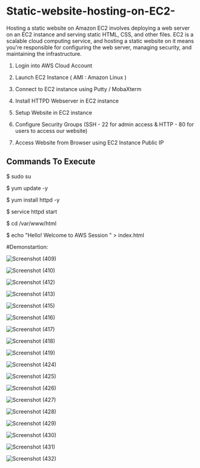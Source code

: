 # Static-website-hosting-on-EC2-
Hosting a static website on Amazon EC2 involves deploying a web server on an EC2 instance and serving static HTML, CSS, and other files. EC2 is a scalable cloud computing service, and hosting a static website on it means you're responsible for configuring the web server, managing security, and maintaining the infrastructure.
1) Login into AWS Cloud Account

2) Launch EC2 Instance ( AMI : Amazon Linux )

3) Connect to EC2 instance using Putty / MobaXterm

4) Install HTTPD Webserver in EC2 instance

5) Setup Website in EC2 instance

6) Configure Security Groups
	(SSH - 22 for admin access & HTTP - 80 for users to access our website)

7) Access Website from Browser using EC2 Instance Public IP


Commands To Execute
-------------------------
$ sudo su

$ yum update -y

$ yum install httpd -y

$ service httpd start

$ cd /var/www/html

$ echo "Hello! Welcome to AWS Session " > index.html

#Demonstartion:

![Screenshot (409)](https://github.com/vishakhadhonde9/Static-website-hosting-on-EC2-/assets/97825776/2d8d70b4-84a5-46ed-9f83-fc51814aeb91)

![Screenshot (410)](https://github.com/vishakhadhonde9/Static-website-hosting-on-EC2-/assets/97825776/e9955d06-d88c-4002-9001-d23816d52388)


![Screenshot (412)](https://github.com/vishakhadhonde9/Static-website-hosting-on-EC2-/assets/97825776/e8905fe6-872f-49a8-86b2-b552d7e4e884)

![Screenshot (413)](https://github.com/vishakhadhonde9/Static-website-hosting-on-EC2-/assets/97825776/82666d57-9987-4bc3-a9cc-7e3f235d8d8e)


![Screenshot (415)](https://github.com/vishakhadhonde9/Static-website-hosting-on-EC2-/assets/97825776/57ea1a43-bc14-4f05-b762-33e1d02407f4)

![Screenshot (416)](https://github.com/vishakhadhonde9/Static-website-hosting-on-EC2-/assets/97825776/9662ae7d-14f1-4233-a922-a2221d91671a)


![Screenshot (417)](https://github.com/vishakhadhonde9/Static-website-hosting-on-EC2-/assets/97825776/a7aedd77-3796-49de-8b59-5d882d0dda4e)


![Screenshot (418)](https://github.com/vishakhadhonde9/Static-website-hosting-on-EC2-/assets/97825776/ec8a5d5b-b54b-4267-90ad-f17894485286)

![Screenshot (419)](https://github.com/vishakhadhonde9/Static-website-hosting-on-EC2-/assets/97825776/ed4b1eb5-b3b2-40d9-9a3c-52a9e2d9cfb4)


![Screenshot (424)](https://github.com/vishakhadhonde9/Static-website-hosting-on-EC2-/assets/97825776/aec2c217-cd79-4cec-9313-63c548ae870a)


![Screenshot (425)](https://github.com/vishakhadhonde9/Static-website-hosting-on-EC2-/assets/97825776/61014ef2-c0fe-43c2-94d9-6a40fc87f4f5)


![Screenshot (426)](https://github.com/vishakhadhonde9/Static-website-hosting-on-EC2-/assets/97825776/fbc6e896-1beb-486e-b0bd-e4665516a1d1)

![Screenshot (427)](https://github.com/vishakhadhonde9/Static-website-hosting-on-EC2-/assets/97825776/39b350aa-7058-40a0-a419-90d3284deb14)



![Screenshot (428)](https://github.com/vishakhadhonde9/Static-website-hosting-on-EC2-/assets/97825776/20ba93bc-eb12-4253-9405-da0656459204)


![Screenshot (429)](https://github.com/vishakhadhonde9/Static-website-hosting-on-EC2-/assets/97825776/378bff43-6572-41ea-bd45-e818032256f7)

![Screenshot (430)](https://github.com/vishakhadhonde9/Static-website-hosting-on-EC2-/assets/97825776/c3519ecf-1456-4239-a6c4-22b106bf5ad2)

![Screenshot (431)](https://github.com/vishakhadhonde9/Static-website-hosting-on-EC2-/assets/97825776/1c1c3b14-8abb-4add-9e25-e5db3d8c49ce)


![Screenshot (432)](https://github.com/vishakhadhonde9/Static-website-hosting-on-EC2-/assets/97825776/cb3a1e27-a344-4d93-95dd-d5de395d6dea)
